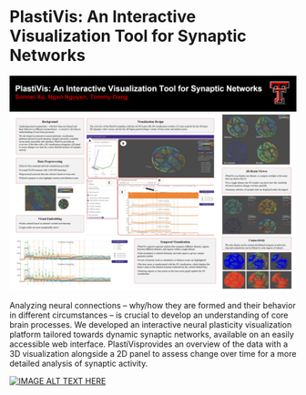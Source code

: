# PlastiVis: An Interactive Visualization Tool for Synaptic Networks

![alt text](https://github.com/sonnetx/PlastiVis/blob/main/PlastiVisPoster.png)

Analyzing neural connections – why/how they are formed and their behavior in different circumstances – is crucial to develop an understanding of core brain processes. 
We developed an interactive neural plasticity visualization platform tailored towards dynamic synaptic networks, available on an easily accessible web interface. PlastiVisprovides an overview of the data with a 3D visualization alongside a 2D panel to assess change over time for a more detailed analysis of synaptic activity.

[![IMAGE ALT TEXT HERE](https://img.youtube.com/vi/c_U5FwFP6OQ/0.jpg)](https://www.youtube.com/watch?v=c_U5FwFP6OQ)
